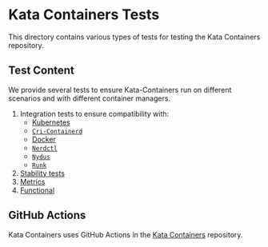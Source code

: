 # Kata Containers Tests

This directory contains various types of tests for testing the Kata Containers
repository.

## Test Content

We provide several tests to ensure Kata-Containers run on different scenarios
and with different container managers.

1. Integration tests to ensure compatibility with:
   - [Kubernetes](https://github.com/kata-containers/kata-containers/tree/main/tests/integration/kubernetes)
   - [`Cri-Containerd`](https://github.com/kata-containers/kata-containers/tree/main/tests/integration/cri-containerd)
   - [Docker](https://github.com/kata-containers/kata-containers/tree/main/tests/integration/docker)
   - [`Nerdctl`](https://github.com/kata-containers/kata-containers/tree/main/tests/integration/nerdctl)
   - [`Nydus`](https://github.com/kata-containers/kata-containers/tree/main/tests/integration/nydus)
   - [`Runk`](https://github.com/kata-containers/kata-containers/tree/main/tests/integration/runk)
2. [Stability tests](https://github.com/kata-containers/kata-containers/tree/main/tests/stability)
3. [Metrics](https://github.com/kata-containers/kata-containers/tree/main/tests/metrics)
4. [Functional](https://github.com/kata-containers/kata-containers/tree/main/tests/functional)

## GitHub Actions

Kata Containers uses GitHub Actions in the [Kata Containers](https://github.com/kata-containers/kata-containers/tree/main/.github/workflows) repository.
